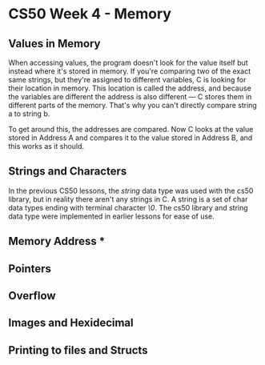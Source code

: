 # CS50 Week 4 - Memory

## Values in Memory
When accessing values, the program doesn't look for the value itself but instead where it's stored in memory. If you're comparing two of the exact same strings, but they're assigned to different variables, C is looking for their location in memory. This location is called the address, and because the variables are different the address is also different — C stores them in different parts of the memory. That's why you can't directly compare string a to string b.

To get around this, the addresses are compared. Now C looks at the value stored in Address A and compares it to the value stored in Address B, and this works as it should. 

## Strings and Characters
In the previous CS50 lessons, the *string* data type was used with the cs50 library, but in reality there aren't any strings in C. A string is a set of char data types ending with terminal character *\0*. The cs50 library and string data type were implemented in earlier lessons for ease of use.

## Memory Address *

## Pointers

## Overflow

## Images and Hexidecimal

## Printing to files and Structs